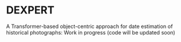 # DEXPERT
A Transformer-based object-centric approach for date estimation of historical photographs: Work in progress (code will be updated soon)
